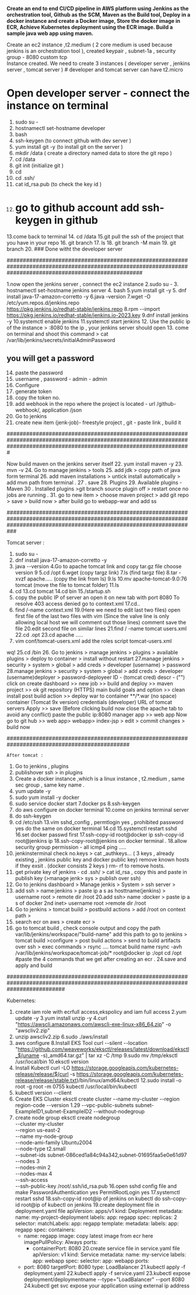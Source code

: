 **Create an end to end CI/CD pipeline in AWS platform using Jenkins as the orchestration tool, Github as the SCM, Maven as the Build tool, Deploy in a docker instance and 
create a Docker image, Store the docker image in ECR, Achieve Kubernetes deployment using the ECR image. Build a sample java web app using maven.**



Create an ec2 instance ,t2.medium ( 2 core medium is used because jenkins is an orchestration tool ), created keypair , subnet-1a , security group - 8080 custom tcp  
Instance created.
We need to create 3 instances ( developer server , jenkins server , tomcat server ) # developer and tomcat server can have t2.micro 
# Open developer server - connect the instance on terminal 
1. sudo su -
2. hostnamectl set-hostname developer  
3. bash 
4. ssh-keygen (to connect github with dev server ) 
5. yum install git -y (to install git on the server )
6. mkdir /data ( create a directory named data to store the git repo )
7. cd /data
8. git init (initialize git )
9. cd
10. cd .ssh/
11. cat id_rsa.pub (to check the key id )
12.  # go to github account add ssh-keygen in github
13.come back to terminal 
14. cd /data 
15.git pull the ssh of the project that you have in your repo 
16. git branch 
17. ls
18. git branch -M main
19. git branch 
20. ### Done witht the developer server 


##########################################################################################################################################################

1.now open the jenkins server , connect the ec2 instance 
2.sudo su -
3. hostnamectl set-hostname jenkins server 
4. bash 
5.yum install git -y
5. dnf install java-17-amazon-corretto -y
6.java -version
7.wget -O /etc/yum.repos.d/jenkins.repo \
    https://pkg.jenkins.io/redhat-stable/jenkins.repo
8.rpm --import https://pkg.jenkins.io/redhat-stable/jenkins.io-2023.key
9.dnf install jenkins -y
10.systemctl enable jenkins
11.systemctl start jenkins
12. Use the public ip of the instance  > :8080 to the ip , your jenkins server should open 
13. come on terminal and shoot this command > cat /var/lib/jenkins/secrets/initialAdminPassword
## you will get a password 
14. paste the password 
15. username , password - admin - admin
16. Configure 
17. generate token 
18. copy the token no. 
19. add webhook in the repo where the project is located - url /github-webhook/, application /json 
20. Go to jenkins 
21.  create new item (jenk-job)- freestyle project , git - paste link , build it 

#########################################################################################################################################################################

Now build maven on the jenkins server itself 
22. yum install maven -y
23. mvn -v
24. Go to manage jenkins > tools 
25. add jdk > copy path of java form terminal 
26. add maven installations > untick install automatically > add mvn path from terminal .
27 . save 
28.   Plugins 
29.  Available plugins - Maven 
30 . Installed plugins >git branch source plugin off > restart once no jobs are running .
31. go to  new item > choose maven project > add git repo > save > build now > after build go to webapp-war and add ss

###########################################################################################################################################################################

Tomcat server :
1. sudo su -
2. dnf install java-17-amazon-corretto -y
3. java --version 
4.Go to apache tomcat link and copy tar.gz file choose version 9
5.cd /opt 
6.wget (copy targz link)
7.ls (find targz file)
8.tar -xvzf apache.....   (copy the link from ls)
9.ls 
10.mv apache-tomcat-9.0:76 tomcat (move the file to tomcat folder)
11.ls
12. cd 
13.cd tomcat
14.cd bin
15./startup.sh
16. copy the public IP of server an open it on new tab with port 8080
To resolve 403 access denied go to context.xml 
17.cd..
18. find /-name context.xml
19.(Here we need to edit last two files)
open first file of the last two files with vim
(Since the valve line is only allowing local host we will comment out those lines)
comment <!-- 0:1 -->
save the file
20.edit second file on similar lines
21.find / -name tomcat users.xml 
22.cd .opt 
23.cd apache .....
24. vim conf/tomcat-users.xml
add the roles script
tomcat-users.xml
  <role rolename="manager-gui"/>
  <role rolename="manager-script"/>
  <role rolename="manager-jmx"/>
  <role rolename="manager-status"/>
  <user username="admin" password="admin" roles="manager-gui, manager-script, manager-jmx, manager-status"/>
  <user username="developer" password="developer" roles="manager-script"/>
  <user username="tomcat" password="s3cret" roles="manager-gui"/>
wq!
25.cd /bin
26. Go to jenkins > manage jenkins > plugins > available plugins > deploy to container > install without restart
27.manage jenkins > security > system > global > add creds > developer (username) > password
28.manage jenkins > security > system > global > add creds > developer (username)deployer  > password-deployeer
ID - (tomcat cred)
descr - ("")
click on create 
dashboard >> new job >> build and deploy >> maven project >> ok
git
repository (HTTPS)
main
build
goals and option >> clean install
post build action >> deploy war to container 
**/*.war (no space)
container (Tomcat 9x version)
credentials (developer)
URL of tomcat servers
Apply >> save 
(Before clicking build now close the apache tab to avoid any conflict)
paste the public ip:8080
manager app >> web app
Now go to git hub >> web app> webapp> index-jsp > edit > commit changes > build now

##############################################################################################

    After tomcat :
1. Go to jenkins , plugins 
2. publishover ssh > in plugins
3. Create a docker instance ,which is a linux instance , t2.medium , same sec group , same key name .
4. yum update -y
5. sudo yum install -y docker
6. sudo service docker start
7.docker ps
8.ssh-keygen
9. do  aws configure on docker terminal 
10.come on jenkins terminal server
11. do ssh-keygen
12. cd /etc/ssh
13.vim sshd_config , permtlogin yes , prohibited password yes do the same on docker terminal 
14.cd
15.systemctl restart sshd
16.set docker passwd first 
17.ssh-copy-id root@docker ip
ssh-copy-id root@jenkins ip 
18.ssh-copy-root@jenkins on docker terminal .
18.allow security group permission - all icmp4
ping .....
19. jenkinsterminal check no.keys > cat _authkeys... ( 3 keys , already existing , jenkins public key and docker public key)
remove known hosts if they exsit . (docker consists 2 keys ) 
rm- rf  to remove hosts.
18. get private key of jenkins - cd .ssh/ > cat id_rsa , copy this and paste in publish key (>manage jenk> sys > publish over ssh)
18. Go to jenkins dashboard > Manage jenkis > System > ssh server >
19. add ssh > name:jenkins > paste ip a s as hosttname(jenkins) > username root > remote dir /root
20.add ssh> name :docker > paste ip a s of docker 2nd inet> username root >remote dir /root
21. Go to jenkins > tomcat build > postbuild actions > add /root on context path >
22. search ecr on aws > create ecr > 
23. go to tomcat build , check console output and copy the path var/lib/jenkins/workspace/"build-name" add this path to 
go to jenkins > tomcat build >configure > post build actions > send to build artifacts over ssh  > exec commands > rsync .... tomcat build name rsync -avh /var/lib/jenkins/workspace/tomcat-job/* root@docker ip :/opt
cd /opt 
#paste the 4 commands that we get after creating an ecr . 
24.save and apply and build

##################################################################################################################################

Kubernetes:
1. create iam role with ecrfull access,ekspolicy and iam full access
2.yum update -y
3.yum install unzip -y
4.curl "https://awscli.amazonaws.com/awscli-exe-linux-x86_64.zip" -o "awscliv2.zip"
5. unzip awscliv2.zip
6.sudo ./aws/install
7. aws configure
8.Install EKS Tool
  curl --silent --location "https://github.com/weaveworks/eksctl/releases/latest/download/eksctl_$(uname -s)_amd64.tar.gz" | tar xz -C /tmp
9.sudo mv /tmp/eksctl /usr/local/bin
10.eksctl version
11. Install Kubectl
    curl -LO https://storage.googleapis.com/kubernetes-release/release/$(curl -s https://storage.googleapis.com/kubernetes-release/release/stable.txt)/bin/linux/amd64/kubectl
12.sudo install -o root -g root -m 0755 kubectl /usr/local/bin/kubectl 
13. kubectl version --client
14. Create EKS Cluster
    eksctl create cluster --name my-cluster --region region-code --version 1.29 --vpc-public-subnets subnet-ExampleID1,subnet-ExampleID2 --without-nodegroup
15. create node group
     eksctl create nodegroup \
  --cluster my-cluster \
  --region us-east-2 \
  --name my-node-group \
  --node-ami-family Ubuntu2004 \
  --node-type t2.small \
  --subnet-ids subnet-086ced1a84c94a342,subnet-01695faa5e0e61d97 \
  --nodes 3 \
  --nodes-min 2 \
  --nodes-max 4 \
  --ssh-access \
  --ssh-public-key /root/.ssh/id_rsa.pub
16.open sshd config file and make
   PasswordAuthentication yes
   PermitRootLogin yes
17.systemctl restart sshd
18.ssh-copy-id root@ip of jenkins on kubectl 
do ssh-copy-id root@ip of kubectl on jenkins
19.create deployment file
    in deployment.yaml file
    apiVersion: apps/v1
kind: Deployment
metadata:
  name: my-project-deployment
  labels:
    app: regapp
spec:
  replicas: 2
  selector:
    matchLabels:
      app: regapp
  template:
    metadata:
      labels:
        app: regapp
    spec:
      containers:
      - name: regapp
        image: copy latest image from ecr here
        imagePullPolicy: Always
        ports:
        - containerPort: 8080
20.create service file
   in service.yaml file
   apiVersion: v1
kind: Service
metadata:
  name: my-service
  labels:
    app: webapp
spec:
  selector:
    app: webapp
  ports:
    - port: 8080
      targetPort: 8080
  type: LoadBalancer
21.kubectl apply -f deployment.yaml
22.kubectl apply -f service.yaml
23.kubectl expose deployment/deploymentname --type="LoadBalancer" --port 8080
24.kubectl get svc
expose your application using external ip address
     
    
    
